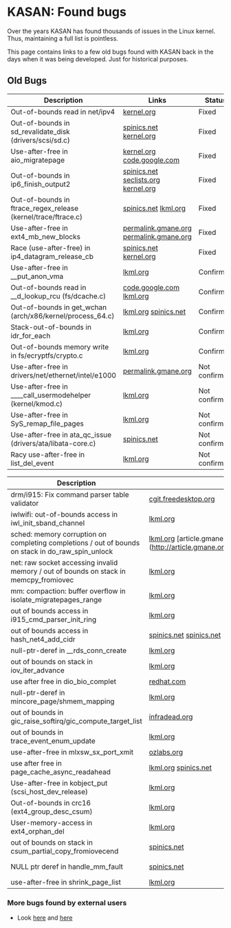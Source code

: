 KASAN: Found bugs
=================

Over the years KASAN has found thousands of issues in the Linux kernel.
Thus, maintaining a full list is pointless.

This page contains links to a few old bugs found with KASAN back in the days when it was being developed.
Just for historical purposes.

## Old Bugs

Description  | Links | Status
------------ | ----- | ------
Out-of-bounds read in net/ipv4 | [kernel.org](http://git.kernel.org/cgit/linux/kernel/git/torvalds/linux.git/commit/?id=aab515d7c32a34300312416c50314e755ea6f765) | Fixed
Out-of-bounds in sd_revalidate_disk (drivers/scsi/sd.c) | [spinics.net](http://www.spinics.net/lists/linux-scsi/msg68519.html) [kernel.org](http://git.kernel.org/cgit/linux/kernel/git/torvalds/linux.git/commit/?id=984f1733fcee3fbc78d47e26c5096921c5d9946a) | Fixed
Use-after-free in aio_migratepage | [kernel.org](http://git.kernel.org/cgit/linux/kernel/git/torvalds/linux.git/commit/?id=5e9ae2e5da0beb93f8557fc92a8f4fbc05ea448f) [code.google.com](https://code.google.com/p/address-sanitizer/wiki/AddressSanitizerForKernelReports) | Fixed
Out-of-bounds in ip6_finish_output2 | [spinics.net](http://www.spinics.net/lists/netdev/msg250734.html) [seclists.org](http://seclists.org/oss-sec/2013/q3/683) [kernel.org](http://git.kernel.org/cgit/linux/kernel/git/torvalds/linux.git/commit/?id=2811ebac2521ceac84f2bdae402455baa6a7fb47) | Fixed
Out-of-bounds in ftrace_regex_release (kernel/trace/ftrace.c) | [spinics.net](http://www.spinics.net/lists/kernel/msg1612400.html) [lkml.org](https://lkml.org/lkml/2013/10/20/126) | Fixed
Use-after-free in ext4_mb_new_blocks |  [permalink.gmane.org](http://permalink.gmane.org/gmane.comp.file-systems.ext4/40353) [permalink.gmane.org](http://permalink.gmane.org/gmane.comp.file-systems.ext4/41108) | Fixed
Race (use-after-free) in ip4_datagram_release_cb | [spinics.net](http://www.spinics.net/lists/netdev/msg285419.html) [kernel.org](http://git.kernel.org/cgit/linux/kernel/git/stable/linux-stable.git/commit/?id=9709674e68646cee5a24e3000b3558d25412203a) | Fixed
Use-after-free in __put_anon_vma | [lkml.org](https://lkml.org/lkml/2014/6/6/186) | Confirmed
Out-of-bounds read in __d_lookup_rcu (fs/dcache.c) | [code.google.com](https://code.google.com/p/address-sanitizer/wiki/AddressSanitizerForKernelReports) [lkml.org](http://lkml.org/lkml/2013/10/3/493) | Confirmed
Out-of-bounds in get_wchan (arch/x86/kernel/process_64.c) | [lkml.org](http://lkml.org/lkml/2013/9/3/286) [spinics.net](http://www.spinics.net/lists/kernel/msg1596173.html) | Confirmed
Stack-out-of-bounds in idr_for_each | [lkml.org](https://lkml.org/lkml/2014/6/23/516) | Confirmed
Out-of-bounds memory write in fs/ecryptfs/crypto.c | [lkml.org](https://lkml.org/lkml/2014/11/21/230) | Confirmed
Use-after-free in drivers/net/ethernet/intel/e1000 | [permalink.gmane.org](http://permalink.gmane.org/gmane.linux.drivers.e1000.devel/12441) | Not confirmed
Use-after-free in ____call_usermodehelper (kernel/kmod.c) | [lkml.org](http://www.lkml.org/lkml/2013/8/21/431) | Not confirmed
Use-after-free in SyS_remap_file_pages | [lkml.org](https://lkml.org/lkml/2013/9/17/30) | Not confirmed
Use-after-free in ata_qc_issue (drivers/ata/libata-core.c) | [spinics.net](http://www.spinics.net/lists/linux-ide/msg46213.html) | Not confirmed
Racy use-after-free in list_del_event | [lkml.org](https://lkml.org/lkml/2014/6/18/318) | Not confirmed

Description  | Links | Status
------------ | ----- | ------
drm/i915: Fix command parser table validator | [cgit.freedesktop.org](http://cgit.freedesktop.org/drm-intel/commit/?id=8453580cb8834dedffda86bcb64f13befc90eb03) | Fixed
iwlwifi: out-of-bounds access in iwl_init_sband_channel | [lkml.org](https://lkml.org/lkml/2015/8/14/114) | Fixed
sched: memory corruption on completing completions / out of bounds on stack in do_raw_spin_unlock | [lkml.org](https://lkml.org/lkml/2015/2/4/761) [article.gmane.org] (http://article.gmane.org/gmane.linux.kernel/1883900) | Fixed
net: raw socket accessing invalid memory / out of bounds on stack in memcpy_fromiovec | [lkml.org](https://lkml.org/lkml/2015/1/23/689) | Not confirmed
mm: compaction: buffer overflow in isolate_migratepages_range | [lkml.org](https://lkml.org/lkml/2014/8/9/162) | Confirmed
out of bounds access in i915_cmd_parser_init_ring | [lkml.org](https://lkml.org/lkml/2015/8/13/814) | Fixed
out of bounds access in hash_net4_add_cidr | [spinics.net](http://www.spinics.net/lists/netfilter-devel/msg37751.html) [spinics.net](http://www.spinics.net/lists/netdev/msg342000.html) | Fixed
null-ptr-deref in __rds_conn_create| [lkml.org](https://lkml.org/lkml/2015/9/8/455) | Fixed
out of bounds on stack in iov_iter_advance | [lkml.org](https://lkml.org/lkml/2015/8/12/598) | Confirmed
use after free in dio_bio_complet | [redhat.com](https://www.redhat.com/archives/dm-devel/2015-August/msg00070.html) | Fixed
null-ptr-deref in mincore_page/shmem_mapping | [lkml.org](https://lkml.org/lkml/2015/2/23/105) | Fixed
out of bounds in gic_raise_softirq/gic_compute_target_list | [infradead.org](http://lists.infradead.org/pipermail/linux-arm-kernel/2015-March/328588.html) | Fixed
out of bounds in trace_event_enum_update | [lkml.org](https://lkml.org/lkml/2015/4/17/717) | Fixed
use-after-free in mlxsw_sx_port_xmit | [ozlabs.org](https://patchwork.ozlabs.org/patch/504719/) | Fixed
use after free in page_cache_async_readahead | [lkml.org](http://article.gmane.org/gmane.linux.kernel/2030866) [spinics.net](http://www.spinics.net/lists/linux-mm/msg94012.html) | Fixed
Use-after-free in kobject_put (scsi_host_dev_release) | [lkml.org](https://lkml.org/lkml/2015/9/11/228) | No response
Out-of-bounds in crc16 (ext4_group_desc_csum) | [lkml.org](https://lkml.org/lkml/2015/9/11/334) | No response
User-memory-access in ext4_orphan_del | [lkml.org](https://lkml.org/lkml/2015/9/17/359) | No response
out of bounds on stack in csum_partial_copy_fromiovecend | [spinics.net](http://www.spinics.net/lists/netdev/msg343998.html) | Not confirmed
NULL ptr deref in handle_mm_fault | [spinics.net](http://www.spinics.net/lists/linux-mm/msg94663.html) | Not confirmed
use-after-free in shrink_page_list | [lkml.org](https://lkml.org/lkml/2015/10/7/539) | TODO

### More bugs found by external users

  * Look [here](https://www.google.com/?gws_rd=ssl#q=site%3Alkml.org+%22Memory+state+around+the+buggy+address%22+%22Sasha+Levin%22) and [here](https://www.google.com/?gws_rd=ssl#q=site%3Alkml.org+%22Memory+state+around+the+buggy+address%22)
